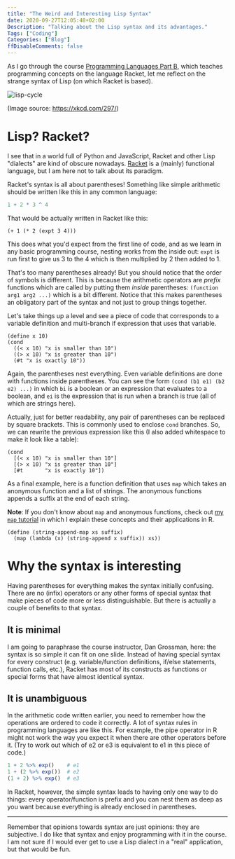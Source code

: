 ```yaml
---
title: "The Weird and Interesting Lisp Syntax"
date: 2020-09-27T12:05:48+02:00
Description: "Talking about the Lisp syntax and its advantages."
Tags: ["Coding"]
Categories: ["Blog"]
ffDisableComments: false
---
```


As I go through the course
[Programming Languages Part B](https://www.coursera.org/learn/programming-languages-part-b/),
which teaches programming concepts on the language Racket, let me reflect on
the strange syntax of Lisp (on which Racket is based).

![lisp-cycle](/post/lisp-syntax_files/lisp_cycles.png)

(Image source: https://xkcd.com/297/)

# Lisp? Racket?

I see that in a world full of Python and JavaScript, Racket and other Lisp
"dialects" are kind of obscure nowadays.
[Racket](https://en.wikipedia.org/wiki/Racket_(programming_language)) is a
(mainly) functional language, but I am here not to talk about its paradigm.

Racket's syntax is all about parentheses! Something like simple arithmetic
should be written like this in any common language:

```r
1 + 2 * 3 ^ 4
```

That would be actually written in Racket like this:

```racket
(+ 1 (* 2 (expt 3 4)))
```

This does what you'd expect from the first line of code, and as we learn in
any basic programming course, nesting works from the inside out: `expt` is
run first to give us 3 to the 4 which is then multiplied by 2 then added to
1.

That's too many parentheses already! But you should notice that the order of
symbols is different. This is because the arithmetic operators are _prefix_
functions which are called by putting them _inside_ parentheses:
`(function arg1 arg2 ...)` which is a bit different. Notice that this makes
parentheses an obligatory part of the syntax and not just to group things
together.

Let's take things up a level and see a piece of code that corresponds to a
variable definition and multi-branch if expression that uses that variable.

```racket
(define x 10)
(cond
  ((< x 10) "x is smaller than 10")
  ((> x 10) "x is greater than 10")
  (#t "x is exactly 10"))
```

Again, the parentheses nest everything. Even variable definitions are done
with functions inside parentheses. You can see the form `(cond (b1 e1) (b2
e2) ...)` in which `bi` is a boolean or an expression that evaluates to a
boolean, and `ei` is the expression that is run when a branch is true (all of
which are strings here).

Actually, just for better readability, any pair of parentheses can be
replaced by square brackets. This is commonly used to enclose `cond`
branches. So, we can rewrite the previous expression like this (I also added
whitespace to make it look like a table):

```racket
(cond
  [(< x 10) "x is smaller than 10"]
  [(> x 10) "x is greater than 10"]
  [#t       "x is exactly 10"])
```

As a final example, here is a function definition that uses `map` which takes
an anonymous function and a list of strings. The anonymous functions appends
a suffix at the end of each string.

**Note**: If you don't know about `map` and anonymous functions, check out
[my `map` tutorial](/post/funprog-map/) in which I explain these concepts and
their applications in R.

```racket
(define (string-append-map xs suffix)
  (map (lambda (x) (string-append x suffix)) xs))
```

# Why the syntax is interesting

Having parentheses for everything makes the syntax initially confusing. There
are no (infix) operators or any other forms of special syntax that make
pieces of code more or less distinguishable. But there is actually a couple
of benefits to that syntax.

## It is minimal

I am going to paraphrase the course instructor, Dan Grossman, here: the
syntax is so simple it can fit on one slide. Instead of having special syntax
for every construct (e.g. variable/function definitions, if/else statements,
function calls, etc.), Racket has most of its constructs as functions or
special forms that have almost identical syntax.

## It is unambiguous

In the arithmetic code written earlier, you need to remember how the
operations are ordered to code it correctly. A lot of syntax rules in
programming languages are like this. For example, the pipe operator in R
might not work the way you expect it when there are other operators before
it. (Try to work out which of e2 or e3 is equivalent to e1 in this piece of
code.)

```r
1 + 2 %>% exp()    # e1
1 + (2 %>% exp())  # e2
(1 + 2) %>% exp()  # e3
```

In Racket, however, the simple syntax leads to having only one way to do
things: every operator/function is prefix and you can nest them as deep as
you want because everything is already enclosed in parentheses.

---

Remember that opinions towards syntax are just opinions: they are subjective.
I do like that syntax and enjoy programming with it in the course. I am not
sure if I would ever get to use a Lisp dialect in a "real" application, but
that would be fun.
